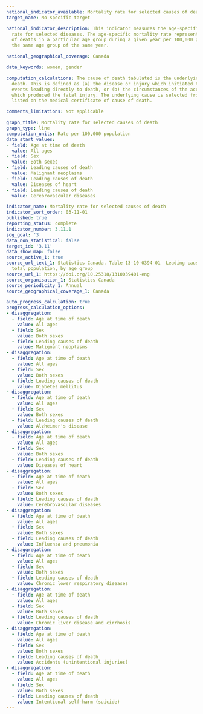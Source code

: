 ```yaml
---
national_indicator_available: Mortality rate for selected causes of death
target_name: No specific target

national_indicator_description: This indicator measures the age-specific mortality
  rate for selected diseases. The age-specific mortality rate represents the number
  of deaths in a particular age group during a given year per 100,000 population in
  the same age group of the same year.

national_geographical_coverage: Canada

data_keywords: women, gender

computation_calculations: The cause of death tabulated is the underlying cause of
  death. This is defined as (a) the disease or injury which initiated the train of
  events leading directly to death, or (b) the circumstances of the accident or violence
  which produced the fatal injury. The underlying cause is selected from the conditions
  listed on the medical certificate of cause of death.

comments_limitations: Not applicable

graph_title: Mortality rate for selected causes of death
graph_type: line
computation_units: Rate per 100,000 population
data_start_values:
- field: Age at time of death
  value: All ages
- field: Sex
  value: Both sexes
- field: Leading causes of death
  value: Malignant neoplasms
- field: Leading causes of death
  value: Diseases of heart
- field: Leading causes of death
  value: Cerebrovascular diseases

indicator_name: Mortality rate for selected causes of death
indicator_sort_order: 03-11-01
published: true
reporting_status: complete
indicator_number: 3.11.1
sdg_goal: '3'
data_non_statistical: false
target_id: '3.11'
data_show_map: false
source_active_1: true
source_url_text_1: Statistics Canada. Table 13-10-0394-01  Leading causes of death,
  total population, by age group
source_url_1: https://doi.org/10.25318/1310039401-eng
source_organisation_1: Statistics Canada
source_periodicity_1: Annual
source_geographical_coverage_1: Canada

auto_progress_calculation: true
progress_calculation_options:
- disaggregation: 
  - field: Age at time of death
    value: All ages
  - field: Sex
    value: Both sexes
  - field: Leading causes of death
    value: Malignant neoplasms
- disaggregation: 
  - field: Age at time of death
    value: All ages
  - field: Sex
    value: Both sexes
  - field: Leading causes of death
    value: Diabetes mellitus
- disaggregation: 
  - field: Age at time of death
    value: All ages
  - field: Sex
    value: Both sexes
  - field: Leading causes of death
    value: Alzheimer's disease
- disaggregation: 
  - field: Age at time of death
    value: All ages
  - field: Sex
    value: Both sexes
  - field: Leading causes of death
    value: Diseases of heart
- disaggregation: 
  - field: Age at time of death
    value: All ages
  - field: Sex
    value: Both sexes
  - field: Leading causes of death
    value: Cerebrovascular diseases
- disaggregation: 
  - field: Age at time of death
    value: All ages
  - field: Sex
    value: Both sexes
  - field: Leading causes of death
    value: Influenza and pneumonia
- disaggregation: 
  - field: Age at time of death
    value: All ages
  - field: Sex
    value: Both sexes
  - field: Leading causes of death
    value: Chronic lower respiratory diseases
- disaggregation: 
  - field: Age at time of death
    value: All ages
  - field: Sex
    value: Both sexes
  - field: Leading causes of death
    value: Chronic liver disease and cirrhosis
- disaggregation: 
  - field: Age at time of death
    value: All ages
  - field: Sex
    value: Both sexes
  - field: Leading causes of death
    value: Accidents (unintentional injuries)
- disaggregation: 
  - field: Age at time of death
    value: All ages
  - field: Sex
    value: Both sexes
  - field: Leading causes of death
    value: Intentional self-harm (suicide)
---
```

